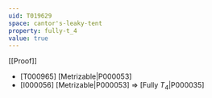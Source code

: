 ```yaml
---
uid: T019629
space: cantor's-leaky-tent
property: fully-t_4
value: true
---
```

[[Proof]]

* [T000965] [Metrizable|P000053]
* [I000056] [Metrizable|P000053] => [Fully $T_4$|P000035]

